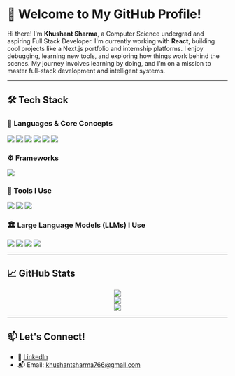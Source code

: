 # 🚀 Welcome to My GitHub Profile!

Hi there! I'm **Khushant Sharma**, a Computer Science undergrad and aspiring Full Stack Developer. I'm currently working with **React**, building cool projects like a Next.js portfolio and internship platforms. I enjoy debugging, learning new tools, and exploring how things work behind the scenes. My journey involves learning by doing, and I’m on a mission to master full-stack development and intelligent systems.

---

## 🛠️ Tech Stack

### 🔷 Languages & Core Concepts
<p align="left">
  <img src="https://img.shields.io/badge/Python-3776AB?style=for-the-badge&logo=python&logoColor=white" />
  <img src="https://img.shields.io/badge/Java-007396?style=for-the-badge&logo=java&logoColor=white" />
  <img src="https://img.shields.io/badge/HTML5-E34F26?style=for-the-badge&logo=html5&logoColor=white" />
  <img src="https://img.shields.io/badge/CSS3-1572B6?style=for-the-badge&logo=css3&logoColor=white" />
  <img src="https://img.shields.io/badge/JavaScript-F7DF1E?style=for-the-badge&logo=javascript&logoColor=black" />
  <img src="https://img.shields.io/badge/SQL-4479A1?style=for-the-badge&logo=mysql&logoColor=white" />
</p>

### ⚙️ Frameworks
<p align="left">
  <img src="https://img.shields.io/badge/React-61DAFB?style=for-the-badge&logo=react&logoColor=black" />
</p>

### 🧰 Tools I Use
<p align="left">
  <img src="https://img.shields.io/badge/Figma-F24E1E?style=for-the-badge&logo=figma&logoColor=white" />
  <img src="https://img.shields.io/badge/GitHub-181717?style=for-the-badge&logo=github&logoColor=white" />
  <img src="https://img.shields.io/badge/Android%20Studio-3DDC84?style=for-the-badge&logo=android-studio&logoColor=white" />
</p>

### 🏛 Large Language Models (LLMs) I Use
<p align="left">
  <img src="https://img.shields.io/badge/GPT-005571?style=for-the-badge&logo=openai&logoColor=white" />
  <img src="https://img.shields.io/badge/DeepSeek-A020F0?style=for-the-badge&logo=data&logoColor=white" />
  <img src="https://img.shields.io/badge/Blackbox-A9A9A9?style=for-the-badge&logo=codeforces&logoColor=white" />
  <img src="https://img.shields.io/badge/Claude-FFC107?style=for-the-badge&logo=anthropic&logoColor=black" />
</p>

---

## 📈 GitHub Stats
<p align="center">
  <img src="https://github-readme-stats.vercel.app/api?username=Khushant15&show_icons=true&theme=tokyonight" />
  <br/>
  <img src="https://github-readme-streak-stats.demolab.com/?user=Khushant15&theme=tokyonight" />
  <br/>
  <img src="https://github-readme-stats.vercel.app/api/top-langs/?username=Khushant15&layout=compact&theme=tokyonight" />
</p>

---

## 📫 Let's Connect!
- 🔗 [LinkedIn](https://www.linkedin.com/in/khushant-sharma/)
- 📬 Email: khushantsharma766@gmail.com  
